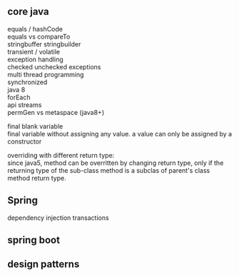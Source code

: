 ## core java
equals / hashCode  
equals vs compareTo  
stringbuffer stringbuilder  
transient / volatile  
exception handling  
checked unchecked exceptions   
multi thread programming  
synchronized  
java 8  
forEach  
api streams  
permGen vs metaspace (java8+)  

final blank variable  
final variable without assigning any value. a value can only be assigned by a constructor  

overriding with different return type:  
since java5, method can be overritten by changing return type, only if the returning type of the sub-class method is a subclas of parent's class method return type.  


## Spring
dependency injection
transactions

## spring boot

## design patterns


